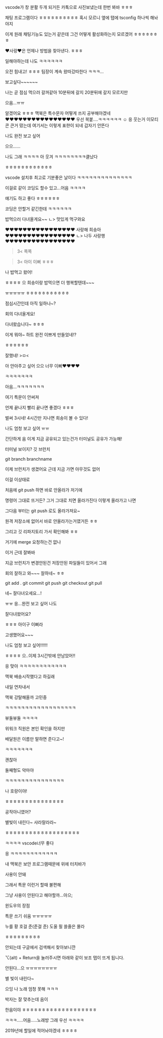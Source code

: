 vscode가 창 분활 두개 되거든
카톡으로 사진보냈는데 한번 봐바 ㅎㅎㅎ

채팅 프로그램이다 ㅎㅎㅎㅎㅎㅎㅎㅎㅎㅎ
혹시 모르니 옆에 탭에 tsconfig 하나씩 해놔야지


이게 원래 채팅기능도 있는거 같은데 그건 어떻게 활성화하는지 모르겠어
ㅎㅎㅎㅎㅎㅎㅎ

♥사랑♥은 언제나 방법을 찾아낸다.
ㅎㅎㅎ

일해야하는데 나도 ㅋㅋㅋㅋㅋㅋ

오전 힘내고! 
ㅎㅎㅎ 팀장이 계속 왔따갔따한다 ㅋㅋㅋ...

보고싶다~~~~~~

나는 곧 점심 먹으러 갈꺼같아
10분뒤에 갈지 20분뒤에 갈지 모르지만

으음...ㅠㅠ

알겠어요 ㅎㅎㅎ 맥북은 특수문자 어떻게 쓰지 공부해야겠네
♥♥♥♥♥♥♥♥♥♥♥♥♥♥♥♥ 우선 복붙....ㅋㅋㅋㅋㅋㅋ
☺️
응 웃는거
이모티콘 큰거 떴는데 여기서는 이렇게 표햔이 되네
갑자기 안뜬다


나도 완전 보고 싶어

으으......

나도 그래 ㅋㅋㅋㅋ 아 웃겨 ㅋㅋㅋㅋㅋㅋㅋㅋ클났다


ㅎㅎㅎㅎㅎㅎㅎㅎㅎㅎㅎㅎ

vscode 설치후 최고로 기분좋은 날이다
ㅋㅋㅋㅋㅋㅋㅋㅋㅋㅋㅋㅋㅋㅋ

이걸로 같이 코딩도 할수 있고...어음 ㅋㅋㅋㅋ


얘기도 하고 좋다 ㅎㅎㅎㅎㅎㅎ

코딩은 안할거 같긴한데 ㅋㅋㅋㅋㅋㅋ

밥먹으러 다녀올게요~~
ㄴ> 맛있게 먹구와요

♥♥♥♥♥♥♥♥♥♥♥♥♥♥♥♥  사랑해 희송아 ♥♥♥♥♥♥♥♥♥♥♥♥♥♥♥♥
ㄴ> 나두 사랑행♥♥♥♥♥♥♥♥♥♥♥♥♥♥♥♥
>3< 쪽쪽 

>3< 아이 이뻐 ㅎㅎㅎ

나 밥먹고 왔어!

ㅎㅎㅎㅎ 으 희송이랑 밥먹으면 더 행복할텐데~~~

ㅠㅠㅠㅠㅠ 
ㅎㅎㅎㅎㅎㅎㅎㅎㅎㅎㅎ


점심시간인데 아직 일하나~?



회의 다녀올게요!



다녀왔습니다~
ㅎㅎㅎ

이게 뭐야~ 하트 완전 이쁘게 만들었네!?

ㅎㅎㅎㅎㅎㅎ

잘했네! >ㅁ<

아 안아주고 싶어 으으 너무 이뻐♥♥♥♥

ㅋㅋㅋㅋㅋㅋㅋ 

아음...ㅋㅋㅋㅋㅋㅋㅋ


여기 특문이 안써져

언제 끝나지 빨리 끝나면 좋겠다 ㅎㅎㅎ

벌써 3시네! 4시간만 지나면 희송이 볼 수 있다!

나도 엄청 보고 싶어 ㅠㅠ 

간단하게 음 이게 지금 공유되고 있는건가
터미널도 공유가 가능해!

터미널 보이지? 
깃 브런치 

git branch branchname

이제 브런치가 생겼어요 근데 지금 가면 아무것도 없어

이걸 이상태로

처음에 git push 하면 바로 안올라가 저기에 

명령어 그대로 뜨거든? 그거 그대로 치면 올라가진다
이렇게 올라가고 나면

그다음 부터는 git push 로도 올라가져요~

원격 저장소에 없어서 바로 안올라가는거였거든 ㅎㅎ

그리고 깃 리파지토리 가서 확인해봐 ㅎㅎ




거기에 merge 요청하는건 없나

이거 근데 잘봐바 

지금 브런치가 변경안된건 저장안된 파일들이 있어서 그래















회의 잘하고 와~~~
잘하네~ ㅎㅎ

git add .
git commit 
git push
git checkout
git pull



네~ 잘다녀오세요...!

ㅠㅠ 응...완전 보고 싶어 나도



잘다녀왔어요?

ㅎㅎㅎ 아이구 이뻐라

고생했어요~~~


나도 엄청 보고 싶어!!!!!!

ㅎㅎㅎㅎ
으..이제 3시간밖에 안남았어!!

응 맞아 ㅋㅋㅋㅋㅋㅋㅋㅋㅋㅋㅋㅋ


맥북 배송시작했다고 하길래

내일 연차내서

맥북 강탈해올까 고민중

ㅋㅋㅋㅋㅋㅋㅋㅋㅋㅋㅋㅋㅋㅋㅋㅋㅋㅋ




뷰둘뷰둘 ㅋㅋㅋㅋ





위워크 직원은 본인 확인을 하지만

배달원은 이름만 말하면 준다고~!

ㅋㅋㅋㅋㅋㅋㅋ


괜찮아

둘째형도 악마야

ㅋㅋㅋㅋㅋㅋㅋㅋㅋㅋㅋㅋㅋㅋㅋ


나 호랑이야!

ㅎㅎㅎㅎㅎㅎㅎㅎㅎㅎㅎㅎㅎㅎㅎ

공작아니였어?


별빛이 내린다~ 샤라랄라라~

ㅎㅎㅎㅎㅎㅎㅎㅎㅎㅎㅎㅎㅎㅎㅎㅎㅎㅎㅎ

ㅋㅋㅋㅋ vscode너무 좋다

응 ㅋㅋㅋㅋㅋㅋㅋㅋㅋㅋㅋㅋ

내 맥북은 보안 프로그램때문에 위에 터치바가

사용이 안돼

그래서 특문 이런거 할때 불편해

그냥 사용이 안된다고 해야할까...아으;

윈도우의 장점

특문 쓰기 쉬움 ㅠㅠㅠㅠㅠ

누를 황 호걸 준(준걸 준) 도울 필
쓸줄은 몰라

ㅎㅎㅎㅎㅎㅎㅎㅎㅎ

안되는데 구글에서 검색해서 찾아보니깐

⌥(alt) + Return을 눌러주시면 아래와 같이 보조 탭이 뜨게 됩니다.


안된다...으 ㅠㅠㅠㅠㅠㅠㅠㅠ

별 빛이 내린다~

으잉 나 노래 엄청 못해 ㅋㅋㅋ

박자는 잘 맞추는데 음이

한음이야 ㅎㅎㅎㅎㅎㅎㅎㅎㅎㅎㅎㅎㅎㅎㅎㅎㅎㅎㅎ



ㅋㅋㅋ.....어음.....노래방 그래 우선 ㅋㅋㅋㅋ

2019년에 할일에 적어놔야겠네 ㅎㅎㅎㅎ







